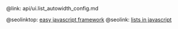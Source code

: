 @link: api/ui.list_autowidth_config.md

@seolinktop: [easy javascript framework](https://webix.com)
@seolink: [lists in javascript](https://webix.com/widget/list/)